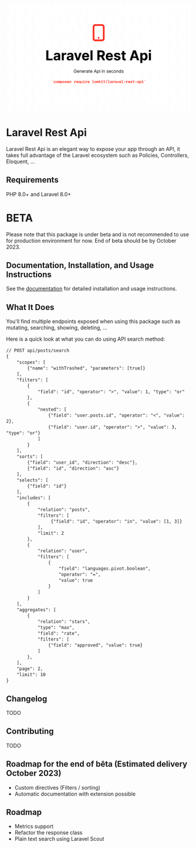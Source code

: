<p align="center"><img src="https://raw.githubusercontent.com/Lomkit/art/master/laravel-rest-api/cover.png" alt="Social Card of Laravel Permission"></p>

# Laravel Rest Api

Laravel Rest Api is an elegant way to expose your app through an API, it takes full advantage of the Laravel ecosystem such as Policies, Controllers, Eloquent, ...

## Requirements

PHP 8.0+ and Laravel 8.0+

# BETA
Please note that this package is under beta and is not recommended to use for production environment for now. End of beta should be by October 2023.

## Documentation, Installation, and Usage Instructions

See the [documentation](https://laravel-rest-api.lomkit.com) for detailed installation and usage instructions.

## What It Does

You'll find multiple endpoints exposed when using this package such as mutating, searching, showing, deleting, ...

Here is a quick look at what you can do using API search method:
```
// POST api/posts/search
{
    "scopes": [
        {"name": "withTrashed", "parameters": [true]}
    ],
    "filters": [
        {
            "field": "id", "operator": ">", "value": 1, "type": "or"
        },
        {
            "nested": [
                {"field": "user.posts.id", "operator": "<", "value": 2},
                {"field": "user.id", "operator": ">", "value": 3, "type": "or"}
            ]
        }
    ],
    "sorts": [
        {"field": "user_id", "direction": "desc"},
        {"field": "id", "direction": "asc"}
    ],
    "selects": [
        {"field": "id"}
    ],
    "includes": [
        {
            "relation": "posts",
            "filters": [
                 {"field": "id", "operator": "in", "value": [1, 3]}
            ],
            "limit": 2
        },
        {
            "relation": "user",
            "filters": [
                {
                    "field": "languages.pivot.boolean",
                    "operator": "=",
                    "value": true
                }
            ]
        }
    ],
    "aggregates": [
        {
            "relation": "stars",
            "type": "max",
            "field": "rate",
            "filters": [
                {"field": "approved", "value": true}
            ]
        },
    ],
    "page": 2,
    "limit": 10
}
```

## Changelog

TODO

## Contributing

TODO

## Roadmap for the end of bêta (Estimated delivery October 2023)

- Custom directives (Filters / sorting)
- Automatic documentation with extension possible

## Roadmap

- Metrics support
- Refactor the response class
- Plain text search using Laravel Scout